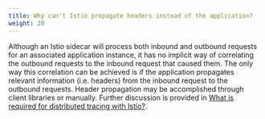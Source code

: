 ```yaml
---
title: Why can't Istio propagate headers instead of the application?
weight: 20
---
```


Although an Istio sidecar will process both inbound and outbound requests for an associated application instance, it has no implicit way of correlating
the outbound requests to the inbound request that caused them. The only way this correlation can be achieved is if the application
propagates relevant information (i.e. headers) from the inbound request to the outbound requests. Header propagation may be accomplished through client
libraries or manually. Further discussion is provided in [What is required for distributed tracing with Istio?](/about/faq/#how-to-support-tracing).
